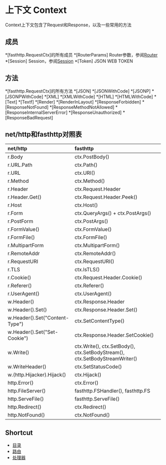 # 上下文 Context
Context上下文包含了Request和Response，以及一些常用的方法

## 成员
*[fasthttp.RequestCtx]的所有成员
*[RouterParams] Router参数，参阅[Router](router.md)
*[Session] Session，参阅[Session](session.md)
*[Token] JSON WEB TOKEN

## 方法
*[fasthttp.RequestCtx]的所有方法
*[JSON]
*[JSONWithCode]
*[JSONP]
*[JSONPWithCode]
*[XML]
*[XMLWithCode]
*[HTML]
*[HTMLWithCode]
*[Text]
*[Textf]
*[Render]
*[RenderInLayout]
*[ResponseForbidden]
*[ResponseNotFound]
*[ResponseMethodNotAllowed]
*[ResponseInternalServerError]
*[ResponseUnauthorized]
*[ResponseBadRequest]

## net/http和fasthttp对照表
| net/http                       | fasthttp                                                                      |
| :------------------------------| :-----------------------------------------------------------------------------|
|r.Body                          |ctx.PostBody()                                                                 |
|r.URL.Path                      |ctx.Path()                                                                     |
|r.URL                           |ctx.URI()                                                                      |
|r.Method                        |ctx.Method()                                                                   |
|r.Header                        |ctx.Request.Header                                                             |
|r.Header.Get()                  |ctx.Request.Header.Peek()                                                      |
|r.Host                          |ctx.Host()                                                                     |
|r.Form                          |ctx.QueryArgs() + ctx.PostArgs()                                               |
|r.PostForm                      |ctx.PostArgs()                                                                 |
|r.FormValue()                   |ctx.FormValue()                                                                |
|r.FormFile()                    |ctx.FormFile()                                                                 |
|r.MultipartForm                 |ctx.MultipartForm()                                                            |
|r.RemoteAddr                    |ctx.RemoteAddr()                                                               |
|r.RequestURI                    |ctx.RequestURI()                                                               |
|r.TLS                           |ctx.IsTLS()                                                                    |
|r.Cookie()                      |ctx.Request.Header.Cookie()                                                    |
|r.Referer()                     |ctx.Referer()                                                                  |
|r.UserAgent()                   |ctx.UserAgent()                                                                |
|w.Header()                      |ctx.Response.Header                                                            |
|w.Header().Set()                |ctx.Response.Header.Set()                                                      |
|w.Header().Set("Content-Type")  |ctx.SetContentType()                                                           |
|w.Header().Set("Set-Cookie")    |ctx.Response.Header.SetCookie()                                                |
|w.Write()                       |ctx.Write(), ctx.SetBody(), ctx.SetBodyStream(), ctx.SetBodyStreamWriter()     |
|w.WriteHeader()                 |ctx.SetStatusCode()                                                            |
|w.(http.Hijacker).Hijack()      |ctx.Hijack()                                                                   |
|http.Error()                    |ctx.Error()                                                                    |
|http.FileServer()               |fasthttp.FSHandler(), fasthttp.FS                                              |
|http.ServeFile()                |fasthttp.ServeFile()                                                           |
|http.Redirect()                 |ctx.Redirect()                                                                 |
|http.NotFound()                 |ctx.NotFound()                                                                 |

## Shortcut
* [目录](README.md)
* [路由](router.md)
* [处理器](handler.md)